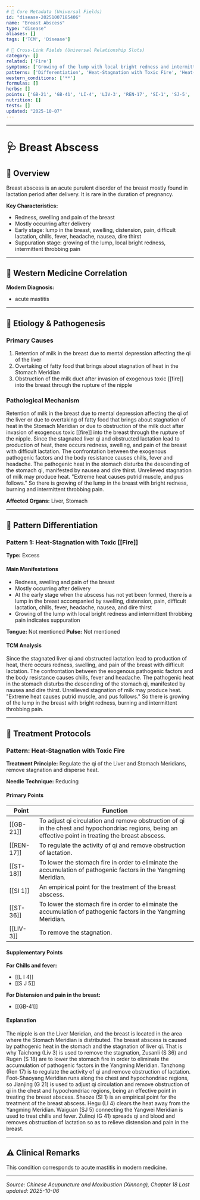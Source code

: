 ```yaml
---
# 🔹 Core Metadata (Universal Fields)
id: "disease-20251007185406"
name: "Breast Abscess"
type: "disease"
aliases: []
tags: ['TCM', 'Disease']

# 🔹 Cross-Link Fields (Universal Relationship Slots)
category: []
related: ['Fire']
symptoms: ['Growing of the lump with local bright redness and intermittent throbbing pain indicates suppuration', 'Mostly occurring after delivery', 'Redness, swelling and pain of the breast']
patterns: ['Differentiation', 'Heat-Stagnation with Toxic Fire', 'Heat-Stagnation with Toxic [[Fire]]']
western_conditions: ['**']
formulas: []
herbs: []
points: ['GB-21', 'GB-41', 'LI-4', 'LIV-3', 'REN-17', 'SI-1', 'SJ-5', 'ST-18', 'ST-36']
nutrition: []
tests: []
updated: "2025-10-07"
---
```


------

# 🩺 Breast Abscess

## 📖 Overview

Breast abscess is an acute purulent disorder of the breast mostly found in lactation period after delivery. It is rare in the duration of pregnancy.

**Key Characteristics:**
- Redness, swelling and pain of the breast
- Mostly occurring after delivery
- Early stage: lump in the breast, swelling, distension, pain, difficult lactation, chills, fever, headache, nausea, dire thirst
- Suppuration stage: growing of the lump, local bright redness, intermittent throbbing pain

---

## 🏥 Western Medicine Correlation

**Modern Diagnosis:**
- acute mastitis

---

## 🧬 Etiology & Pathogenesis

### Primary Causes
1. Retention of milk in the breast due to mental depression affecting the qi of the liver
2. Overtaking of fatty food that brings about stagnation of heat in the Stomach Meridian
3. Obstruction of the milk duct after invasion of exogenous toxic [[fire]] into the breast through the rupture of the nipple

### Pathological Mechanism
Retention of milk in the breast due to mental depression affecting the qi of the liver or due to overtaking of fatty food that brings about stagnation of heat in the Stomach Meridian or due to obstruction of the milk duct after invasion of exogenous toxic [[fire]] into the breast through the rupture of the nipple. Since the stagnated liver qi and obstructed lactation lead to production of heat, there occurs redness, swelling, and pain of the breast with difficult lactation. The confrontation between the exogenous pathogenic factors and the body resistance causes chills, fever and headache. The pathogenic heat in the stomach disturbs the descending of the stomach qi, manifested by nausea and dire thirst. Unrelieved stagnation of milk may produce heat. "Extreme heat causes putrid muscle, and pus follows." So there is growing of the lump in the breast with bright redness, burning and intermittent throbbing pain.

**Affected Organs:** Liver, Stomach

---

## 🔬 Pattern Differentiation

### Pattern 1: Heat-Stagnation with Toxic [[Fire]]

**Type:** Excess

#### Main Manifestations
- Redness, swelling and pain of the breast
- Mostly occurring after delivery
- At the early stage when the abscess has not yet been formed, there is a lump in the breast accompanied by swelling, distension, pain, difficult lactation, chills, fever, headache, nausea, and dire thirst
- Growing of the lump with local bright redness and intermittent throbbing pain indicates suppuration

**Tongue:** Not mentioned
**Pulse:** Not mentioned

#### TCM Analysis
Since the stagnated liver qi and obstructed lactation lead to production of heat, there occurs redness, swelling, and pain of the breast with difficult lactation. The confrontation between the exogenous pathogenic factors and the body resistance causes chills, fever and headache. The pathogenic heat in the stomach disturbs the descending of the stomach qi, manifested by nausea and dire thirst. Unrelieved stagnation of milk may produce heat. "Extreme heat causes putrid muscle, and pus follows." So there is growing of the lump in the breast with bright redness, burning and intermittent throbbing pain.

---

## 💉 Treatment Protocols

### Pattern: Heat-Stagnation with Toxic Fire

**Treatment Principle:** Regulate the qi of the Liver and Stomach Meridians, remove stagnation and disperse heat.

**Needle Technique:** Reducing

#### Primary Points

| Point | Function |
|-------|----------|
| [[GB-21]] | To adjust qi circulation and remove obstruction of qi in the chest and hypochondriac regions, being an effective point in treating the breast abscess. |
| [[REN-17]] | To regulate the activity of qi and remove obstruction of lactation. |
| [[ST-18]] | To lower the stomach fire in order to eliminate the accumulation of pathogenic factors in the Yangming Meridian. |
| [[SI 1]] | An empirical point for the treatment of the breast abscess. |
| [[ST-36]] | To lower the stomach fire in order to eliminate the accumulation of pathogenic factors in the Yangming Meridian. |
| [[LIV-3]] | To remove the stagnation. |

#### Supplementary Points

**For Chills and fever:**
- [[L I 4]]
- [[S J 5]]

**For Distension and pain in the breast:**
- [[GB-41]]

#### Explanation
The nipple is on the Liver Meridian, and the breast is located in the area where the Stomach Meridian is distributed. The breast abscess is caused by pathogenic heat in the stomach and the stagnation of liver qi. That is why Taichong (Liv 3) is used to remove the stagnation, Zusanli (S 36) and Rugen (S 18) are to lower the stomach fire in order to eliminate the accumulation of pathogenic factors in the Yangming Meridian. Tanzhong (Ren 17) is to regulate the activity of qi and remove obstruction of lactation. Foot-Shaoyang Meridian runs along the chest and hypochondriac regions, so Jianjing (G 21) is used to adjust qi circulation and remove obstruction of qi in the chest and hypochondriac regions, being an effective point in treating the breast abscess. Shaoze (SI 1) is an empirical point for the treatment of the breast abscess. Hegu (LI 4) clears the heat away from the Yangming Meridian. Waiguan (SJ 5) connecting the Yangwei Meridian is used to treat chills and fever. Zulinqi (G 41) spreads qi and blood and removes obstruction of lactation so as to relieve distension and pain in the breast.

---

## ⚠️ Clinical Remarks

This condition corresponds to acute mastitis in modern medicine.

---


*Source: Chinese Acupuncture and Moxibustion (Xinnong), Chapter 18*
*Last updated: 2025-10-06*
